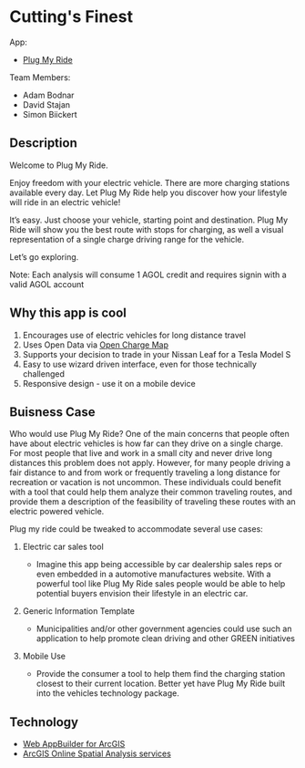# Cutting's Finest

App:

* [Plug My Ride](http://74.216.225.103/plugmyride)

Team Members:

* Adam Bodnar
* David Stajan
* Simon Biickert

## Description

Welcome to Plug My Ride.

Enjoy freedom with your electric vehicle. There are more charging stations available every day.  Let Plug My Ride help you discover how your lifestyle will ride in an electric vehicle!

It’s easy. Just choose your vehicle, starting point and destination. Plug My Ride will show you the best route with stops for charging, as well a visual representation of a single charge driving range for the vehicle.

Let’s go exploring.


Note: Each analysis will consume 1 AGOL credit and requires signin with a valid AGOL account

## Why this app is cool

1. Encourages use of electric vehicles for long distance travel
2. Uses Open Data via [Open Charge Map](http://openchargemap.org/site/)
3. Supports your decision to trade in your Nissan Leaf for a Tesla Model S
4. Easy to use wizard driven interface, even for those technically challenged
5. Responsive design - use it on a mobile device

## Buisness Case

Who would use Plug My Ride?  One of the main concerns that people often have about electric vehicles is how far can they drive on a single charge.  For most people that live and work in a small city and never drive long distances this problem does not apply.  However, for many people driving a fair distance to and from work or frequently traveling a long distance for recreation or vacation is not uncommon.   These individuals could benefit with a tool that could help them analyze their common traveling routes, and provide them a description of the feasibility of traveling these routes with an electric powered vehicle.  

Plug my ride could be tweaked to accommodate several use cases:

1. Electric car sales tool
	* Imagine this app being accessible by car dealership sales reps or even embedded in a automotive manufactures website.  With a powerful tool like Plug My Ride sales people would be able to help potential buyers envision their lifestyle in an electric car.

2. Generic Information Template
	* Municipalities and/or other government agencies could use such an application to help promote clean driving and other GREEN initiatives

3. Mobile Use
	* Provide the consumer a tool to help them find the charging station closest to their current location.  Better yet have Plug My Ride built into the vehicles technology package. 

## Technology

* [Web AppBuilder for ArcGIS](https://betacommunity.esri.com/callout/?callid=6811D4EE591E41FA91FE743D294B114B)
* [ArcGIS Online Spatial Analysis services](https://developers.arcgis.com/rest/analysis/)